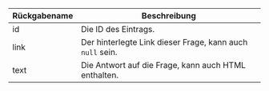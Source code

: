 | Rückgabename      | Beschreibung                                               |
| ----------------- | ---------------------------------------------------------- |
| id                | Die ID des Eintrags.                                       |
| link              | Der hinterlegte Link dieser Frage, kann auch `null` sein.  |
| text              | Die Antwort auf die Frage, kann auch HTML enthalten.       |
